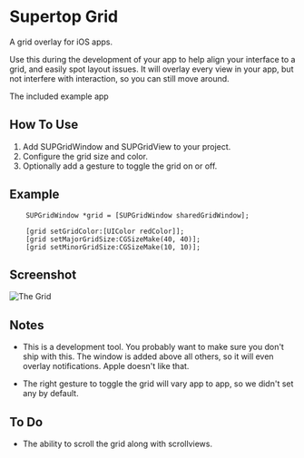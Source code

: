 # Supertop Grid

A grid overlay for iOS apps. 

Use this during the development of your app to help align your interface to a grid, and 
easily spot layout issues. It will overlay every view in your app, but not interfere with
interaction, so you can still move around.

The included example app

## How To Use

1. Add SUPGridWindow and SUPGridView to your project.
2. Configure the grid size and color.
3. Optionally add a gesture to toggle the grid on or off.

Example
-------

```
	SUPGridWindow *grid = [SUPGridWindow sharedGridWindow];
	
	[grid setGridColor:[UIColor redColor]];
	[grid setMajorGridSize:CGSizeMake(40, 40)];
	[grid setMinorGridSize:CGSizeMake(10, 10)];
```

Screenshot
----------

![The Grid](https://raw.githubusercontent.com/supertop/grid-window/master/thegrid.png "I tried to picture clusters of information")


Notes
-----

* This is a development tool. You probably want to make sure you don't ship with this. The 
window is added above all others, so it will even overlay notifications. Apple doesn't like 
that.

* The right gesture to toggle the grid will vary app to app, so we didn't set any by default.

To Do
-----

* The ability to scroll the grid along with scrollviews.
